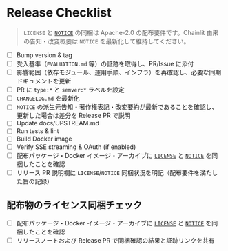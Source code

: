 # Release Checklist

> `LICENSE` と [`NOTICE`](../NOTICE) の同梱は Apache-2.0 の配布要件です。Chainlit 由来の告知・改変概要は `NOTICE` を最新化して維持してください。
- [ ] Bump version & tag
- [ ] 受入基準（`EVALUATION.md` 等）の証跡を取得し、PR/Issue に添付
- [ ] 影響範囲（依存モジュール、運用手順、インフラ）を再確認し、必要な同期ドキュメントを更新
- [ ] PR に `type:*` と `semver:*` ラベルを設定
- [ ] `CHANGELOG.md` を最新化
- [ ] `NOTICE` の派生元告知・著作権表記・改変要約が最新であることを確認し、更新した場合は差分を Release PR で説明
- [ ] Update docs/UPSTREAM.md
- [ ] Run tests & lint
- [ ] Build Docker image
- [ ] Verify SSE streaming & OAuth (if enabled)
- [ ] 配布パッケージ・Docker イメージ・アーカイブに [`LICENSE`](../LICENSE) と [`NOTICE`](../NOTICE) を同梱したことを確認
- [ ] リリース PR 説明欄に `LICENSE`/`NOTICE` 同梱状況を明記（配布要件を満たした旨の記録）

## 配布物のライセンス同梱チェック

- [ ] 配布パッケージ・Docker イメージ・アーカイブに [`LICENSE`](../LICENSE) と [`NOTICE`](../NOTICE) を同梱したことを確認
- [ ] リリースノートおよび Release PR で同梱確認の結果と証跡リンクを共有
